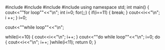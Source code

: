 #include <iostream>
#include<array>
#include<cstring>
#include<algorithm>
using namespace std;
int main()
{
cout<<"\"for loop\""<<"\n";
int i=0;
for(;;)
{
    if(i==11)
    {
        break;
    }
        cout<<i<<"\n";
   i ++;
}
i=0;

cout<<"\"while loop\""<<"\n";

while(i<=10)
{
    cout<<i<<"\n";
    i++;
}
cout<<"\"do while loop\""<<"\n";
i=0;
do
{
  cout<<i<<"\n";
  i++;
}while(i<11);
    return 0;
}
